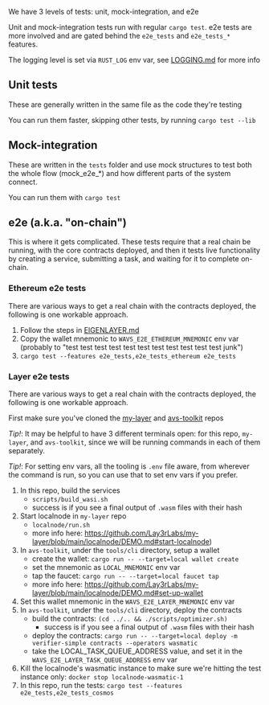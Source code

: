 We have 3 levels of tests: unit, mock-integration, and e2e

Unit and mock-integration tests run with regular `cargo test`. e2e tests are more involved and are gated behind the `e2e_tests` and `e2e_tests_*` features.

The logging level is set via `RUST_LOG` env var, see [LOGGING.md](./LOGGING.md) for more info 

## Unit tests

These are generally written in the same file as the code they're testing

You can run them faster, skipping other tests, by running `cargo test --lib`

## Mock-integration

These are written in the `tests` folder and use mock structures to test both the whole flow (mock_e2e_*) and how different parts of the system connect.

You can run them with `cargo test`

## e2e (a.k.a. "on-chain")

This is where it gets complicated. These tests require that a real chain be running, with the core contracts deployed, and then it tests live functionality by creating a service, submitting a task, and waiting for it to complete on-chain.

### Ethereum e2e tests

There are various ways to get a real chain with the contracts deployed, the following is one workable approach.

1. Follow the steps in [EIGENLAYER.md](./EIGENLAYER.md)
2. Copy the wallet mnemonic to `WAVS_E2E_ETHEREUM_MNEMONIC` env var (probably to "test test test test test test test test test test test junk")
3. `cargo test --features e2e_tests,e2e_tests_ethereum e2e_tests`




### Layer e2e tests

There are various ways to get a real chain with the contracts deployed, the following is one workable approach.

First make sure you've cloned the [my-layer](https://github.com/Lay3rLabs/my-layer) and [avs-toolkit](https://github.com/Lay3rLabs/avs-toolkit) repos

_Tip!_: It may be helpful to have 3 different terminals open: for this repo, `my-layer`, and `avs-toolkit`, since we will be running commands in each of them separately.

_Tip!_: For setting env vars, all the tooling is `.env` file aware, from wherever the command is run, so you can use that to set env vars if you prefer. 

1. In this repo, build the services
    - `scripts/build_wasi.sh`
    - success is if you see a final output of `.wasm` files with their hash
2. Start localnode in `my-layer` repo
    - `localnode/run.sh`
    - more info here: https://github.com/Lay3rLabs/my-layer/blob/main/localnode/DEMO.md#start-localnode)
3. In `avs-toolkit`, under the `tools/cli` directory, setup a wallet
    - create the wallet: `cargo run -- --target=local wallet create`
    - set the mnemonic as `LOCAL_MNEMONIC` env var
    - tap the faucet: `cargo run -- --target=local faucet tap`
    - more info here: https://github.com/Lay3rLabs/my-layer/blob/main/localnode/DEMO.md#set-up-wallet
4. Set this wallet mnemonic in the `WAVS_E2E_LAYER_MNEMONIC` env var
5. In `avs-toolkit`, under the `tools/cli` directory, deploy the contracts
    - build the contracts: `(cd ../.. && ./scripts/optimizer.sh)`
        - success is if you see a final output of `.wasm` files with their hash
    - deploy the contracts: `cargo run -- --target=local deploy -m verifier-simple contracts --operators wasmatic`
    - take the LOCAL_TASK_QUEUE_ADDRESS value, and set it in the `WAVS_E2E_LAYER_TASK_QUEUE_ADDRESS` env var
6. Kill the localnode's wasmatic instance to make sure we're hitting the test instance only: `docker stop localnode-wasmatic-1`
7. In this repo, run the tests: `cargo test --features e2e_tests,e2e_tests_cosmos`